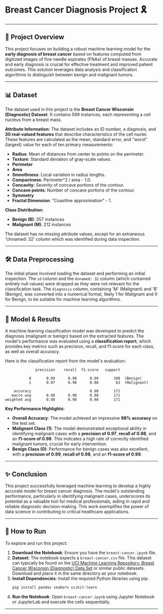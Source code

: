 # Breast Cancer Diagnosis Project 🎗️

-----

## 🚀 Project Overview

This project focuses on building a robust machine learning model for the **early diagnosis of breast cancer** based on features computed from digitized images of fine needle aspirates (FNAs) of breast masses. Accurate and early diagnosis is crucial for effective treatment and improved patient outcomes. This solution leverages data analysis and classification algorithms to distinguish between benign and malignant tumors.

-----

## 📊 Dataset

The dataset used in this project is the **Breast Cancer Wisconsin (Diagnostic) Dataset**. It contains 569 instances, each representing a cell nucleus from a breast mass.

**Attribute Information:**
The dataset includes an ID number, a diagnosis, and **30 real-valued features** that describe characteristics of the cell nuclei. These features are calculated as the mean, standard error, and "worst" (largest) value for each of ten primary measurements:

  * **Radius**: Mean of distances from center to points on the perimeter.
  * **Texture**: Standard deviation of gray-scale values.
  * **Perimeter**
  * **Area**
  * **Smoothness**: Local variation in radius lengths.
  * **Compactness**: Perimeter^2 / area - 1.0.
  * **Concavity**: Severity of concave portions of the contour.
  * **Concave points**: Number of concave portions of the contour.
  * **Symmetry**
  * **Fractal Dimension**: "Coastline approximation" - 1.

**Class Distribution:**

  * **Benign (B)**: 357 instances
  * **Malignant (M)**: 212 instances

The dataset has no missing attribute values, except for an extraneous 'Unnamed: 32' column which was identified during data inspection.

-----

## 🛠️ Data Preprocessing

The initial phase involved loading the dataset and performing an initial inspection. The `id` column and the `Unnamed: 32` column (which contained entirely null values) were dropped as they were not relevant for the classification task. The `diagnosis` column, containing 'M' (Malignant) and 'B' (Benign), was converted into a numerical format, likely 1 for Malignant and 0 for Benign, to be suitable for machine learning algorithms.

-----

## 🤖 Model & Results

A machine learning classification model was developed to predict the diagnosis (malignant or benign) based on the extracted features. The model's performance was evaluated using a **classification report**, which provides key metrics such as precision, recall, and f1-score for each class, as well as overall accuracy.

Here is the classification report from the model's evaluation:

```
              precision    recall  f1-score   support

           0       0.99      0.98      0.99       108  (Benign)
           1       0.97      0.98      0.98        63  (Malignant)

    accuracy                           0.98       171
   macro avg       0.98      0.98      0.98       171
weighted avg       0.98      0.98      0.98       171
```

**Key Performance Highlights:**

  * **Overall Accuracy**: The model achieved an impressive **98% accuracy** on the test set.
  * **Malignant Class (1)**: The model demonstrated exceptional ability in identifying malignant cases with a **precision of 0.97**, **recall of 0.98**, and an **f1-score of 0.98**. This indicates a high rate of correctly identified malignant tumors, crucial for early intervention.
  * **Benign Class (0)**: Performance for benign cases was also excellent, with a **precision of 0.99**, **recall of 0.98**, and an **f1-score of 0.99**.

-----

## ✨ Conclusion

This project successfully leveraged machine learning to develop a highly accurate model for breast cancer diagnosis. The model's outstanding performance, particularly in identifying malignant cases, underscores its potential as a valuable tool for medical professionals, aiding in rapid and reliable diagnostic decision-making. This work exemplifies the power of data science in contributing to critical healthcare applications.

-----

## 🚀 How to Run

To explore and run this project:

1.  **Download the Notebook**: Ensure you have the `breast-cancer.ipynb` file.
2.  **Dataset**: The notebook expects a `breast-cancer.csv` file. This dataset can typically be found on the [UCI Machine Learning Repository: Breast Cancer Wisconsin (Diagnostic) Data Set](https://archive.ics.uci.edu/dataset/17/breast+cancer+wisconsin+diagnostic) or similar public datasets. Download and place it in the same directory as your notebook.
3.  **Install Dependencies**: Install the required Python libraries using pip:
    ```bash
    pip install pandas seaborn scikit-learn
    ```
4.  **Run the Notebook**: Open `breast-cancer.ipynb` using Jupyter Notebook or JupyterLab and execute the cells sequentially.

-----
